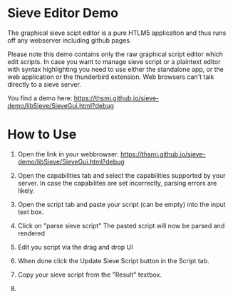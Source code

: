# Sieve Editor Demo

The graphical sieve scipt editor is a pure HTLM5 application and thus runs off any webserver including github pages.

Please note this demo contains only the raw graphical script editor which edit scripts. In case you want to manage sieve script or a plaintext editor with syntax highlighting you need to use either the standalone app, or the web application or the thunderbird extension. Web browsers can't talk directly to a sieve server.

You find a demo here:
https://thsmi.github.io/sieve-demo/libSieve/SieveGui.html?debug


# How to Use

1. Open the link in your webbrowser:
https://thsmi.github.io/sieve-demo/libSieve/SieveGui.html?debug

2. Open the capabilities tab and select the capabilities supported by your server.
   In case the capabilites are set incorrectly, parsing errors are likely.

3. Open the script tab and paste your script (can be empty) into the input text box.

4. Click on "parse sieve script"
   The pasted script will now be parsed and rendered

5. Edit you script via the drag and drop UI

6. When done click the Update Sieve Script button in the Script tab.
   
7. Copy your sieve script from the "Result" textbox.
8. 
